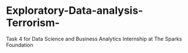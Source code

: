 # Exploratory-Data-analysis-Terrorism-
Task 4 for Data Science and Business Analytics Internship at The Sparks Foundation
